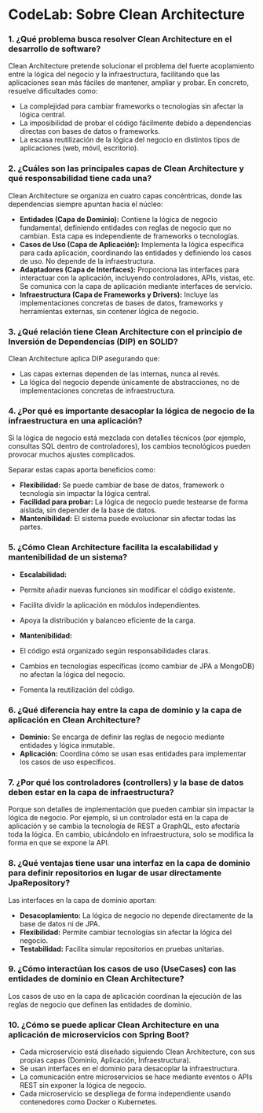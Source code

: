 # CodeLab: Sobre Clean Architecture

### 1. ¿Qué problema busca resolver Clean Architecture en el desarrollo de software?
Clean Architecture pretende solucionar el problema del fuerte acoplamiento entre la lógica del negocio y la infraestructura, facilitando que las aplicaciones sean más fáciles de mantener, ampliar y probar. En concreto, resuelve dificultades como:

- La complejidad para cambiar frameworks o tecnologías sin afectar la lógica central.
- La imposibilidad de probar el código fácilmente debido a dependencias directas con bases de datos o frameworks.
- La escasa reutilización de la lógica del negocio en distintos tipos de aplicaciones (web, móvil, escritorio).

### 2. ¿Cuáles son las principales capas de Clean Architecture y qué responsabilidad tiene cada una?
Clean Architecture se organiza en cuatro capas concéntricas, donde las dependencias siempre apuntan hacia el núcleo:

- **Entidades (Capa de Dominio):** Contiene la lógica de negocio fundamental, definiendo entidades con reglas de negocio que no cambian. Esta capa es independiente de frameworks o tecnologías.
- **Casos de Uso (Capa de Aplicación):** Implementa la lógica específica para cada aplicación, coordinando las entidades y definiendo los casos de uso. No depende de la infraestructura.
- **Adaptadores (Capa de Interfaces):** Proporciona las interfaces para interactuar con la aplicación, incluyendo controladores, APIs, vistas, etc. Se comunica con la capa de aplicación mediante interfaces de servicio.
- **Infraestructura (Capa de Frameworks y Drivers):** Incluye las implementaciones concretas de bases de datos, frameworks y herramientas externas, sin contener lógica de negocio.

### 3. ¿Qué relación tiene Clean Architecture con el principio de Inversión de Dependencias (DIP) en SOLID?
Clean Architecture aplica DIP asegurando que:

- Las capas externas dependen de las internas, nunca al revés.
- La lógica del negocio depende únicamente de abstracciones, no de implementaciones concretas de infraestructura.

### 4. ¿Por qué es importante desacoplar la lógica de negocio de la infraestructura en una aplicación?
Si la lógica de negocio está mezclada con detalles técnicos (por ejemplo, consultas SQL dentro de controladores), los cambios tecnológicos pueden provocar muchos ajustes complicados.

Separar estas capas aporta beneficios como:

- **Flexibilidad:** Se puede cambiar de base de datos, framework o tecnología sin impactar la lógica central.
- **Facilidad para probar:** La lógica de negocio puede testearse de forma aislada, sin depender de la base de datos.
- **Mantenibilidad:** El sistema puede evolucionar sin afectar todas las partes.

### 5. ¿Cómo Clean Architecture facilita la escalabilidad y mantenibilidad de un sistema?
- **Escalabilidad:**

- Permite añadir nuevas funciones sin modificar el código existente.
- Facilita dividir la aplicación en módulos independientes.
- Apoya la distribución y balanceo eficiente de la carga.

- **Mantenibilidad:**

- El código está organizado según responsabilidades claras.
- Cambios en tecnologías específicas (como cambiar de JPA a MongoDB) no afectan la lógica del negocio.
- Fomenta la reutilización del código.

### 6. ¿Qué diferencia hay entre la capa de dominio y la capa de aplicación en Clean Architecture?
- **Dominio:** Se encarga de definir las reglas de negocio mediante entidades y lógica inmutable.
- **Aplicación:** Coordina cómo se usan esas entidades para implementar los casos de uso específicos.

### 7. ¿Por qué los controladores (controllers) y la base de datos deben estar en la capa de infraestructura?
Porque son detalles de implementación que pueden cambiar sin impactar la lógica de negocio.
Por ejemplo, si un controlador está en la capa de aplicación y se cambia la tecnología de REST a GraphQL, esto afectaría toda la lógica. En cambio, ubicándolo en infraestructura, solo se modifica la forma en que se expone la API.

### 8. ¿Qué ventajas tiene usar una interfaz en la capa de dominio para definir repositorios en lugar de usar directamente JpaRepository?
Las interfaces en la capa de dominio aportan:

- **Desacoplamiento:** La lógica de negocio no depende directamente de la base de datos ni de JPA.
- **Flexibilidad:** Permite cambiar tecnologías sin afectar la lógica del negocio.
- **Testabilidad:** Facilita simular repositorios en pruebas unitarias.

### 9. ¿Cómo interactúan los casos de uso (UseCases) con las entidades de dominio en Clean Architecture?
Los casos de uso en la capa de aplicación coordinan la ejecución de las reglas de negocio que definen las entidades de dominio.

### 10. ¿Cómo se puede aplicar Clean Architecture en una aplicación de microservicios con Spring Boot?
- Cada microservicio está diseñado siguiendo Clean Architecture, con sus propias capas (Dominio, Aplicación, Infraestructura).
- Se usan interfaces en el dominio para desacoplar la infraestructura.
- La comunicación entre microservicios se hace mediante eventos o APIs REST sin exponer la lógica de negocio.
- Cada microservicio se despliega de forma independiente usando contenedores como Docker o Kubernetes.
